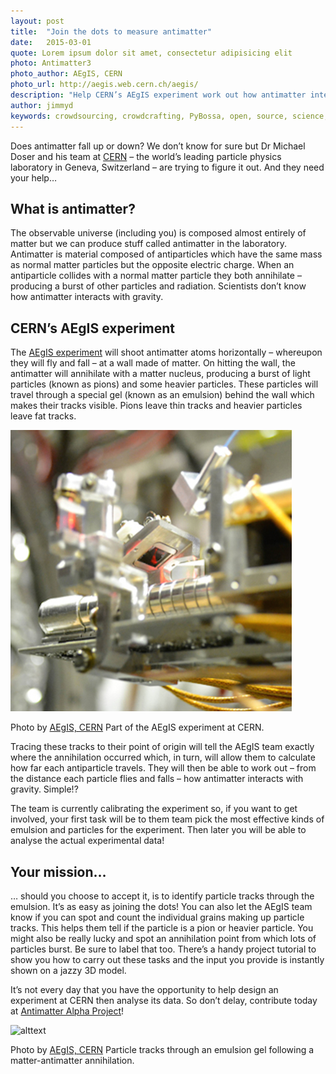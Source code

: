 ```yaml
---
layout: post
title:  "Join the dots to measure antimatter"
date:   2015-03-01 
quote: Lorem ipsum dolor sit amet, consectetur adipisicing elit
photo: Antimatter3
photo_author: AEgIS, CERN
photo_url: http://aegis.web.cern.ch/aegis/
description: "Help CERN’s AEgIS experiment work out how antimatter interacts with gravity. Just join the dots!"
author: jimmyd
keywords: crowdsourcing, crowdcrafting, PyBossa, open, source, science, citizen, opensource, CERN, antimatter, Michael Doser, particle physics 
---
```


Does antimatter fall up or down? We don’t know for sure but Dr Michael Doser and his team at [CERN](http://home.web.cern.ch/) – the world’s leading particle physics laboratory in Geneva, Switzerland – are trying to figure it out. And they need your help…

## What is antimatter?

The observable universe (including you) is composed almost entirely of matter but we can produce stuff called antimatter in the laboratory. Antimatter is material composed of antiparticles which have the same mass as normal matter particles but the opposite electric charge. When an antiparticle collides with a normal matter particle they both annihilate – producing a burst of other particles and radiation. Scientists don’t know how antimatter interacts with gravity.

## CERN’s AEgIS experiment

The [AEgIS experiment](http://aegis.web.cern.ch/aegis/) will shoot antimatter atoms horizontally – whereupon they will fly and fall – at a wall made of matter. On hitting the wall, the antimatter will annihilate with a matter nucleus, producing a burst of light particles (known as pions) and some heavier particles. These particles will travel through a special gel (known as an emulsion) behind the wall which makes their tracks visible. Pions leave thin tracks and heavier particles leave fat tracks.

![alttext](/assets/img/blog/AEGIS4.jpg "Courtesy of AEgIS, CERN")
<p class="post-caption">Photo by <a href="http://aegis.web.cern.ch/aegis/">AEgIS, CERN</a> Part of the AEgIS experiment at CERN.</p>

Tracing these tracks to their point of origin will tell the AEgIS team exactly where the annihilation occurred which, in turn, will allow them to calculate how far each antiparticle travels. They will then be able to work out – from the distance each particle flies and falls – how antimatter interacts with gravity. Simple!?

The team is currently calibrating the experiment so, if you want to get involved, your first task will be to them team pick the most effective kinds of emulsion and particles for the experiment. Then later you will be able to analyse the actual experimental data!

## Your mission…

… should you choose to accept it, is to identify particle tracks through the emulsion. It’s as easy as joining the dots! You can also let the AEgIS team know if you can spot and count the individual grains making up particle tracks. This helps them tell if the particle is a pion or heavier particle. You might also be really lucky and spot an annihilation point from which lots of particles burst. Be sure to label that too. There’s a handy project tutorial to show you how to carry out these tasks and the input you provide is instantly shown on a jazzy 3D model.


It’s not every day that you have the opportunity to help design an experiment at CERN then analyse its data.  So don’t delay, contribute today at [Antimatter Alpha Project](http://crowdcrafting.org/app/antimatteralpha/)!

![alttext](/assets/img/blog/AEGIS3.gif "Courtesy of AEgIS, CERN")
<p class="post-caption">Photo by <a href="http://aegis.web.cern.ch/aegis/">AEgIS, CERN</a> Particle tracks through an emulsion gel following a matter-antimatter annihilation.</p>

